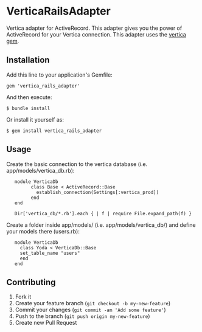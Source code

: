 # VerticaRailsAdapter

Vertica adapter for ActiveRecord. This adapter gives you the power of ActiveRecord for your Vertica connection. This adapter uses the [vertica gem](http://github.com/sprsquish/vertica).


## Installation

Add this line to your application's Gemfile:

    gem 'vertica_rails_adapter'

And then execute:

    $ bundle install

Or install it yourself as:

    $ gem install vertica_rails_adapter

## Usage

Create the basic connection to the vertica database (i.e. app/models/vertica_db.rb):

       module VerticaDb
             class Base < ActiveRecord::Base
               establish_connection(Settings[:vertica_prod])
             end
       end

       Dir['vertica_db/*.rb'].each { | f | require File.expand_path(f) }

Create a folder inside app/models/ (i.e. app/models/vertica_db/) and define your models there (users.rb):

       module VerticaDb
         class Yoda < VerticaDb::Base
	     set_table_name "users"
         end
       end


## Contributing

1. Fork it
2. Create your feature branch (`git checkout -b my-new-feature`)
3. Commit your changes (`git commit -am 'Add some feature'`)
4. Push to the branch (`git push origin my-new-feature`)
5. Create new Pull Request
